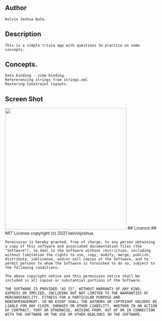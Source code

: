 ## Author
    Kelvin Joshua Bale.
## Description
    This is a simple trivia app with questions to practice on some concepts.
## Concepts.
    Data binding - view binding.
    Refererencing strings from strings.xml
    Mastering Constraint layouts.
## Screen Shot
   <img src="https://user-images.githubusercontent.com/60692205/131902816-913e20e2-2ac0-4fda-b1d6-b83dda413b61.jpg" width="400" height="400">
## Licence
    ## MIT License
    copyright (c) 2021 kelvinjoshua
    
    Permission is hereby granted, free of charge, to any person obtaining
    a copy of this software and associated documentation files (the
    "Software"), to deal in the Software without restriction, including
    without limitation the rights to use, copy, modify, merge, publish,
    distribute, sublicense, and/or sell copies of the Software, and to
    permit persons to whom the Software is furnished to do so, subject to
    the following conditions:
    
    The above copyright notice and this permission notice shall be
    included in all copies or substantial portions of the Software.
    
    THE SOFTWARE IS PROVIDED "AS IS", WITHOUT WARRANTY OF ANY KIND,
    EXPRESS OR IMPLIED, INCLUDING BUT NOT LIMITED TO THE WARRANTIES OF
    MERCHANTABILITY, FITNESS FOR A PARTICULAR PURPOSE AND
    NONINFRINGEMENT. IN NO EVENT SHALL THE AUTHORS OR COPYRIGHT HOLDERS BE
    LIABLE FOR ANY CLAIM, DAMAGES OR OTHER LIABILITY, WHETHER IN AN ACTION
    OF CONTRACT, TORT OR OTHERWISE, ARISING FROM, OUT OF OR IN CONNECTION
    WITH THE SOFTWARE OR THE USE OR OTHER DEALINGS IN THE SOFTWARE.
    